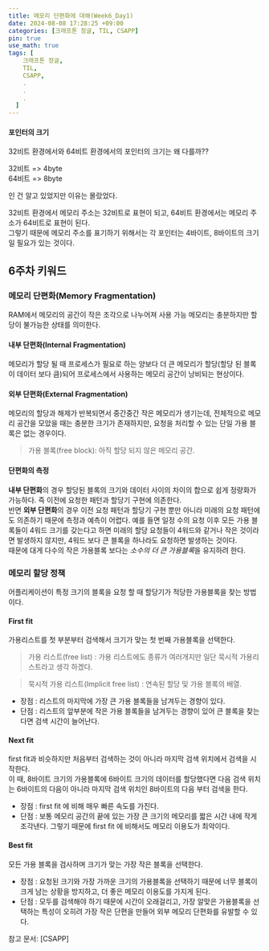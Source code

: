 ```yaml
---
title: 메모리 단편화에 대해(Week6_Day1)
date: 2024-08-08 17:28:25 +09:00
categories: [크래프톤 정글, TIL, CSAPP]
pin: true
use_math: true
tags: [
    크래프톤 정글,
    TIL,
    CSAPP,
    .
    .
    .
  ]
---
```


#### 포인터의 크기

32비트 환경에서와 64비트 환경에서의 포인터의 크기는 왜 다를까??

32비트 => 4byte  
64비트 => 8byte

인 건 알고 있었지만 이유는 몰랐었다.

32비트 환경에서 메모리 주소는 32비트로 표현이 되고, 64비트 환경에서는 메모리 주소가 64비트로 표현이 된다.  
그렇기 때문에 메모리 주소를 표기하기 위해서는 각 포인터는 4바이트, 8바이트의 크기일 필요가 있는 것이다.

## 6주차 키워드

### 메모리 단편화(Memory Fragmentation)

RAM에서 메모리의 공간이 작은 조각으로 나누어져 사용 가능 메모리는 충분하지만 할당이 불가능한 상태를 의미한다.

#### 내부 단편화(Internal Fragmentation)

메모리가 할당 될 때 프로세스가 필요로 하는 양보다 더 큰 메모리가 할당(할당 된 블록이 데이터 보다 큼)되어 프로세스에서 사용하는 메모리 공간이 낭비되는 현상이다.

#### 외부 단편화(External Fragmentation)

메모리의 할당과 해제가 반복되면서 중간중간 작은 메모리가 생기는데, 전체적으로 메모리 공간을 모았을 때는 충분한 크기가 존재하지만, 요청을 처리할 수 있는 단일 가용 블록은 없는 경우이다.

> 가용 블록(free block): 아직 할당 되지 않은 메모리 공간.

#### 단편화의 측정

**내부 단편화**의 경우 할당된 블록의 크기와 데이터 사이의 차이의 합으로 쉽게 정량화가 가능하다. 즉 이전에 요청한 패턴과 할당기 구현에 의존한다.  
반면 **외부 단편화**의 경우 이전 요청 패턴과 할당기 구현 뿐만 아니라 미래의 요청 패턴에도 의존하기 때문에 측정과 예측이 어렵다. 예를 들면 일정 수의 요청 이후 모든 가용 블록들이 4워드 크기를 갖는다고 하면 미래의 할당 요청들이 4워드와 같거나 작은 것이라면 발생하지 않지만, 4워드 보다 큰 블록을 하나라도 요청하면 발생하는 것이다.  
때문에 대게 다수의 작은 가용블록 보다는 *소수의 더 큰 가용블록*을 유지하려 한다.

### 메모리 할당 정책

어플리케이션이 특정 크기의 블록을 요청 할 때 할당기가 적당한 가용블록을 찾는 방법이다.

#### First fit

가용리스트를 첫 부분부터 검색해서 크기가 맞는 첫 번째 가용블록을 선택한다.

> 가용 리스트(free list) : 가용 리스트에도 종류가 여러개지만 일단 묵시적 가용리스트라고 생각 하겠다.

> 묵시적 가용 리스트(Implicit free list) : 연속된 할당 및 가용 블록의 배열.

- 장점 : 리스트의 마지막에 가장 큰 가용 블록들을 남겨두는 경향이 있다.
- 단점 : 리스트의 앞부분에 작은 가용 블록들을 남겨두는 경향이 있어 큰 블록을 찾는다면 검색 시간이 늘어난다.

#### Next fit

first fit과 비슷하지만 처음부터 검색하는 것이 아니라 마지막 검색 위치에서 검색을 시작한다.  
이 때, 8바이트 크기의 가용블록에 6바이트 크기의 데이터를 할당했다면 다음 검색 위치는 6바이트의 다음이 아니라 마지막 검색 위치인 8바이트의 다음 부터 검색을 한다.

- 장점 : first fit 에 비해 매우 빠른 속도를 가진다.
- 단점 : 보통 메모리 공간의 끝에 있는 가장 큰 크기의 메모리를 짧은 시간 내에 작게 조각낸다. 그렇기 때문에 first fit 에 비해서도 메모리 이용도가 최악이다.

#### Best fit

모든 가용 블록을 검사하며 크기가 맞는 가장 작은 블록을 선택한다.

- 장점 : 요청된 크기와 가장 가까운 크기의 가용블록을 선택하기 때문에 너무 블록이 크게 남는 상황을 방지하고, 더 좋은 메모리 이용도를 가지게 된다.
- 단점 : 모두를 검색해야 하기 때문에 시간이 오래걸리고, 가장 알맞은 가용블록을 선택하는 특성이 오히려 가장 작은 단편을 만들어 외부 메모리 단편화를 유발할 수 있다.

참고 문서: [CSAPP]
